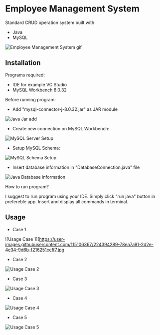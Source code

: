 # Employee Management System

Standard CRUD operation system built with:

- Java
- MySQL

![Employee Management System gif](https://user-images.githubusercontent.com/115106367/224393829-6a40d03f-429a-4e75-a3c0-1ed0c1ec7fc4.gif)

## Installation

Programs required:
- IDE for example VC Studio
- MySQL Workbench 8.0.32

Before running program:
- Add "mysql-connector-j-8.0.32.jar" as JAR module

![Java Jar add](https://user-images.githubusercontent.com/115106367/224393924-d00c50b0-4ab1-4540-a820-0a0e46710801.jpg)
- Create new connection on MySQL Workbench:

![MySQL Server Setup](https://user-images.githubusercontent.com/115106367/224393983-2f199efc-5137-46f7-ab48-01795bf752cd.jpg)
- Setup MySQL Schema:

![MySQL Schema Setup](https://user-images.githubusercontent.com/115106367/224394100-688fef12-4cd6-4f76-a248-86bfd2739d7e.jpg)

- Insert database information in "DatabaseConnection.java" file

![Java Database information](https://user-images.githubusercontent.com/115106367/224394157-81f60182-7e6f-427c-ba4e-19a542b12fc5.jpg)

How to run program?

I suggest to run program using your IDE. Simply click "run java" button in prefereble app. Insert and display all commands in terminal.
## Usage

- Case 1

![Usage Case 1](https://user-images.githubusercontent.com/115106367/224394289-78ea7a91-2d2e-4e34-9d6b-f216251ccff7.jpg
- Case 2

![Usage Case 2](https://user-images.githubusercontent.com/115106367/224394309-f794789e-f91e-4e70-aeae-6617d6f37f8e.jpg)
- Case 3

![Usage Case 3](https://user-images.githubusercontent.com/115106367/224394344-0fe5894c-b7da-4a58-bd3a-06e52b489736.jpg)
- Case 4

![Usage Case 4](https://user-images.githubusercontent.com/115106367/224394368-da6f9fe3-9ef7-4ffc-8ecd-3279e0325a11.jpg)
- Case 5

![Usage Case 5](https://user-images.githubusercontent.com/115106367/224394397-dc0338d7-fa35-4dc1-ab04-2210d0fc4396.jpg)

